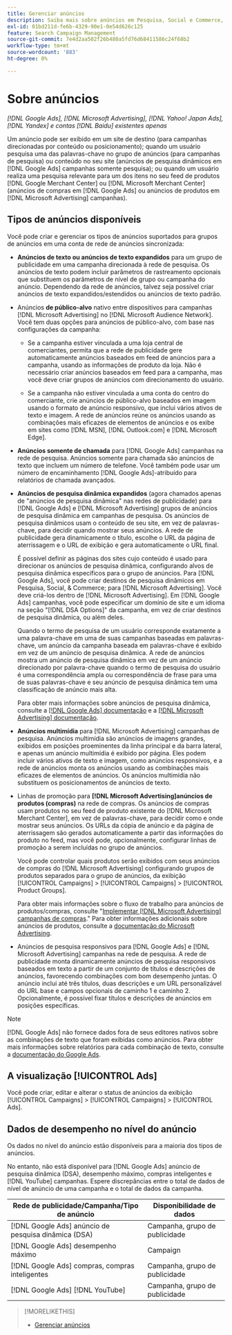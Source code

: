 ```yaml
---
title: Gerenciar anúncios
description: Saiba mais sobre anúncios em Pesquisa, Social e Commerce, incluindo os tipos de anúncios disponíveis.
exl-id: 01bd211d-fe6b-4329-90e1-0e54d626c125
feature: Search Campaign Management
source-git-commit: 7e4d2aa502f26b480a5fd76d68411586c24f68b2
workflow-type: tm+mt
source-wordcount: '883'
ht-degree: 0%

---
```


# Sobre anúncios

*[!DNL Google Ads], [!DNL Microsoft Advertising], [!DNL Yahoo! Japan Ads], [!DNL Yandex] e contas [!DNL Baidu] existentes apenas*

Um anúncio pode ser exibido em um site de destino (para campanhas direcionadas por conteúdo ou posicionamento); quando um usuário pesquisa uma das palavras-chave no grupo de anúncios (para campanhas de pesquisa) ou conteúdo no seu site (anúncios de pesquisa dinâmicos em [!DNL Google Ads] campanhas somente pesquisa); ou quando um usuário realiza uma pesquisa relevante para um dos itens no seu feed de produtos [!DNL Google Merchant Center] ou [!DNL Microsoft Merchant Center] (anúncios de compras em [!DNL Google Ads] ou anúncios de produtos em [!DNL Microsoft Advertising] campanhas).

## Tipos de anúncios disponíveis

Você pode criar e gerenciar os tipos de anúncios suportados para grupos de anúncios em uma conta de rede de anúncios sincronizada:

* **Anúncios de texto ou anúncios de texto expandidos** para um grupo de publicidade em uma campanha direcionada à rede de pesquisa. Os anúncios de texto podem incluir parâmetros de rastreamento opcionais que substituem os parâmetros de nível de grupo ou campanha do anúncio. Dependendo da rede de anúncios, talvez seja possível criar anúncios de texto expandidos/estendidos ou anúncios de texto padrão.

* Anúncios **de público-alvo** nativo entre dispositivos para campanhas [!DNL Microsoft Advertising] no [!DNL Microsoft Audience Network]. Você tem duas opções para anúncios de público-alvo, com base nas configurações da campanha:

   * Se a campanha estiver vinculada a uma loja central de comerciantes, permita que a rede de publicidade gere automaticamente anúncios baseados em feed de anúncios para a campanha, usando as informações de produto da loja. Não é necessário criar anúncios baseados em feed para a campanha, mas você deve criar grupos de anúncios com direcionamento do usuário.

   * Se a campanha não estiver vinculada a uma conta do centro do comerciante, crie anúncios de público-alvo baseados em imagem usando o formato de anúncio responsivo, que inclui vários ativos de texto e imagem. A rede de anúncios reúne os anúncios usando as combinações mais eficazes de elementos de anúncios e os exibe em sites como [!DNL MSN], [!DNL Outlook.com] e [!DNL Microsoft Edge].

* **Anúncios somente de chamada** para [!DNL Google Ads] campanhas na rede de pesquisa. Anúncios somente para chamada são anúncios de texto que incluem um número de telefone. Você também pode usar um número de encaminhamento [!DNL Google Ads]-atribuído para relatórios de chamada avançados.

* **Anúncios de pesquisa dinâmica expandidos** (agora chamados apenas de &quot;anúncios de pesquisa dinâmica&quot; nas redes de publicidade) para [!DNL Google Ads] e [!DNL Microsoft Advertising] grupos de anúncios de pesquisa dinâmica em campanhas de pesquisa. Os anúncios de pesquisa dinâmicos usam o conteúdo de seu site, em vez de palavras-chave, para decidir quando mostrar seus anúncios. A rede de publicidade gera dinamicamente o título, escolhe o URL da página de aterrissagem e o URL de exibição e gera automaticamente o URL final.

  É possível definir as páginas dos sites cujo conteúdo é usado para direcionar os anúncios de pesquisa dinâmica, configurando alvos de pesquisa dinâmica específicos para o grupo de anúncios. Para [!DNL Google Ads], você pode criar destinos de pesquisa dinâmicos em Pesquisa, Social, &amp; Commerce; para [!DNL Microsoft Advertising]. Você deve criá-los dentro de [!DNL Microsoft Advertising]. Em [!DNL Google Ads] campanhas, você pode especificar um domínio de site e um idioma na seção &quot;[!DNL DSA Options]&quot; da campanha, em vez de criar destinos de pesquisa dinâmica, ou além deles.

  Quando o termo de pesquisa de um usuário corresponde exatamente a uma palavra-chave em uma de suas campanhas baseadas em palavras-chave, um anúncio da campanha baseada em palavras-chave é exibido em vez de um anúncio de pesquisa dinâmica. A rede de anúncios mostra um anúncio de pesquisa dinâmica em vez de um anúncio direcionado por palavra-chave quando o termo de pesquisa do usuário é uma correspondência ampla ou correspondência de frase para uma de suas palavras-chave e seu anúncio de pesquisa dinâmica tem uma classificação de anúncio mais alta.

  Para obter mais informações sobre anúncios de pesquisa dinâmica, consulte a [[!DNL Google Ads] documentação](https://support.google.com/google-ads/answer/2471185) e a [[!DNL Microsoft Advertising] documentação](https://help.ads.microsoft.com/#apex/ads/en/56794).

* **Anúncios multimídia** para [!DNL Microsoft Advertising] campanhas de pesquisa. Anúncios multimídia são anúncios de imagens grandes, exibidos em posições proeminentes da linha principal e da barra lateral, e apenas um anúncio multimídia é exibido por página. Eles podem incluir vários ativos de texto e imagem, como anúncios responsivos, e a rede de anúncios monta os anúncios usando as combinações mais eficazes de elementos de anúncios. Os anúncios multimídia não substituem os posicionamentos de anúncios de texto.

* Linhas de promoção para **[!DNL Microsoft Advertising]anúncios de produtos (compras)** na rede de compras. Os anúncios de compras usam produtos no seu feed de produto existente do [!DNL Microsoft Merchant Center], em vez de palavras-chave, para decidir como e onde mostrar seus anúncios. Os URLs da cópia de anúncio e da página de aterrissagem são gerados automaticamente a partir das informações do produto no feed, mas você pode, opcionalmente, configurar linhas de promoção a serem incluídas no grupo de anúncios.

  Você pode controlar quais produtos serão exibidos com seus anúncios de compras do [!DNL Microsoft Advertising] configurando grupos de produtos separados para o grupo de anúncios, da exibição [!UICONTROL Campaigns] > [!UICONTROL Campaigns] > [!UICONTROL Product Groups].

  Para obter mais informações sobre o fluxo de trabalho para anúncios de produtos/compras, consulte &quot;[Implementar [!DNL Microsoft Advertising] campanhas de compras](/help/search-social-commerce/campaign-management/special-workflows/microsoft-shopping-campaigns.md).&quot;  Para obter informações adicionais sobre anúncios de produtos, consulte a [documentação do Microsoft Advertising](https://help.ads.microsoft.com/#apex/3/en/51082).

* Anúncios de pesquisa responsivos para [!DNL Google Ads] e [!DNL Microsoft Advertising] campanhas na rede de pesquisa. A rede de publicidade monta dinamicamente anúncios de pesquisa responsivos baseados em texto a partir de um conjunto de títulos e descrições de anúncios, favorecendo combinações com bom desempenho juntas. O anúncio inclui até três títulos, duas descrições e um URL personalizável do URL base e campos opcionais de caminho 1 e caminho 2. Opcionalmente, é possível fixar títulos e descrições de anúncios em posições específicas.

>[!NOTE]
>
>[!DNL Google Ads] não fornece dados fora de seus editores nativos sobre as combinações de texto que foram exibidas como anúncios. Para obter mais informações sobre relatórios para cada combinação de texto, consulte a [documentação do Google Ads](https://support.google.com/google-ads/answer/7684791).

## A visualização [!UICONTROL Ads]

Você pode criar, editar e alterar o status de anúncios da exibição [!UICONTROL Campaigns] > [!UICONTROL Campaigns] > [!UICONTROL Ads].

## Dados de desempenho no nível do anúncio

Os dados no nível do anúncio estão disponíveis para a maioria dos tipos de anúncios.

No entanto, não está disponível para [!DNL Google Ads] anúncio de pesquisa dinâmica (DSA), desempenho máximo, compras inteligentes e [!DNL YouTube] campanhas. Espere discrepâncias entre o total de dados de nível de anúncio de uma campanha e o total de dados da campanha.

| Rede de publicidade/Campanha/Tipo de anúncio | Disponibilidade de dados |
|---|---|
| [!DNL Google Ads] anúncio de pesquisa dinâmica (DSA) | Campanha, grupo de publicidade |
| [!DNL Google Ads] desempenho máximo | Campaign |
| [!DNL Google Ads] compras, compras inteligentes | Campanha, grupo de publicidade |
| [!DNL Google Ads] [!DNL YouTube] | Campanha, grupo de publicidade |

>[!MORELIKETHIS]
>
>* [Gerenciar anúncios](ad-manage.md)
